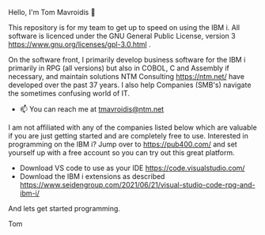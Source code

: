 Hello, I'm Tom Mavroidis 👋 

This repository is for my team to get up to speed on using the IBM i.
All software is licenced under the GNU General Public License, version 3  https://www.gnu.org/licenses/gpl-3.0.html .

On the software front, I primarily develop business software for the IBM i primarily in RPG (all versions) but also in COBOL, C and Assembly if necessary, and maintain solutions NTM Consulting https://ntm.net/ have developed over the past 37 years. I also help Companies (SMB's) navigate the sometimes confusing world of IT.  

- 📫 You can reach me at tmavroidis@ntm.net

I am not affiliated with any of the companies listed below which are valuable if you are just getting started and are completely free to use.
Interested in programming on the IBM i?  Jump over to https://pub400.com/ and set yourself up with a free account so you can try out this great platform.
- Download VS code to use as your IDE https://code.visualstudio.com/ 
- Download the IBM i extensions as described https://www.seidengroup.com/2021/06/21/visual-studio-code-rpg-and-ibm-i/ 

And lets get started programming.

Tom



<!---
tmavroidis/tmavroidis is a ✨ special ✨ repository because its `README.md` (this file) appears on your GitHub profile.
You can click the Preview link to take a look at your changes.
--->

